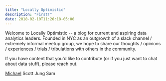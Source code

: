 ```yaml
---
title: "Locally Optimistic"
description: "First!"
date: 2018-02-10T11:26:18-05:00
---
```


Welcome to Locally Optimistic -- a blog for current and aspiring data analytics leaders. Founded in NYC as an outgrowth of a slack channel / extremely informal meetup group, we hope to share our thoughts / opinions / experiences / trials / tribulations with others in the community.

If you have content that you'd like to contribute (or if you just want to chat about data stuff), please reach out.


[Michael](kaminsky.michael@gmail.com)
Scott
Jung
Sam
